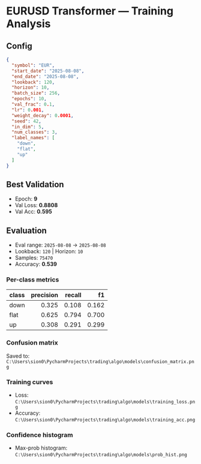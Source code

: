 # EURUSD Transformer — Training Analysis

## Config
```json
{
  "symbol": "EUR",
  "start_date": "2025-08-08",
  "end_date": "2025-08-08",
  "lookback": 120,
  "horizon": 10,
  "batch_size": 256,
  "epochs": 10,
  "val_frac": 0.1,
  "lr": 0.001,
  "weight_decay": 0.0001,
  "seed": 42,
  "in_dim": 5,
  "num_classes": 3,
  "label_names": [
    "down",
    "flat",
    "up"
  ]
}
```
## Best Validation
- Epoch: **9**
- Val Loss: **0.8808**
- Val Acc: **0.595**

## Evaluation
- Eval range: `2025-08-08` → `2025-08-08`
- Lookback: `120` | Horizon: `10`
- Samples: `75470`
- Accuracy: **0.539**

### Per-class metrics
| class | precision | recall | f1 |
|---|---:|---:|---:|
| down | 0.325 | 0.108 | 0.162 |
| flat | 0.625 | 0.794 | 0.700 |
| up | 0.308 | 0.291 | 0.299 |

### Confusion matrix
Saved to: `C:\Users\sion0\PycharmProjects\trading\algo\models\confusion_matrix.png`

### Training curves
- Loss: `C:\Users\sion0\PycharmProjects\trading\algo\models\training_loss.png`
- Accuracy: `C:\Users\sion0\PycharmProjects\trading\algo\models\training_acc.png`

### Confidence histogram
- Max-prob histogram: `C:\Users\sion0\PycharmProjects\trading\algo\models\prob_hist.png`